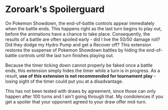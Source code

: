 # Zoroark's Spoilerguard

On Pokemon Showdown, the end-of-battle controls appear immediately when the battle ends. This happens right as the last turn begins to play out, before the animations have a chance to take place. Consequently, the results of a battle are often spoiled early - did I live the 50/50 damage roll? Did they dodge my Hydro Pump and get a Recover off? This extension restores the suspense of Pokemon Showdown battles by hiding the end-of-battle controls until the last turn finishes playing out.

Because the timer ticking down cannot properly be faked once a battle ends, this extension simply hides the timer while a turn is in progress. As a result, **use of this extension is not recommended for tournament play** - losing sight of the timer could put you at a disadvantage.

This has not been tested with draws by agreement, since those can only happen after 100 turns and I ain't going through that. My condolences if you get a spoiler that your opponent agreed to your draw offer mid-turn.
